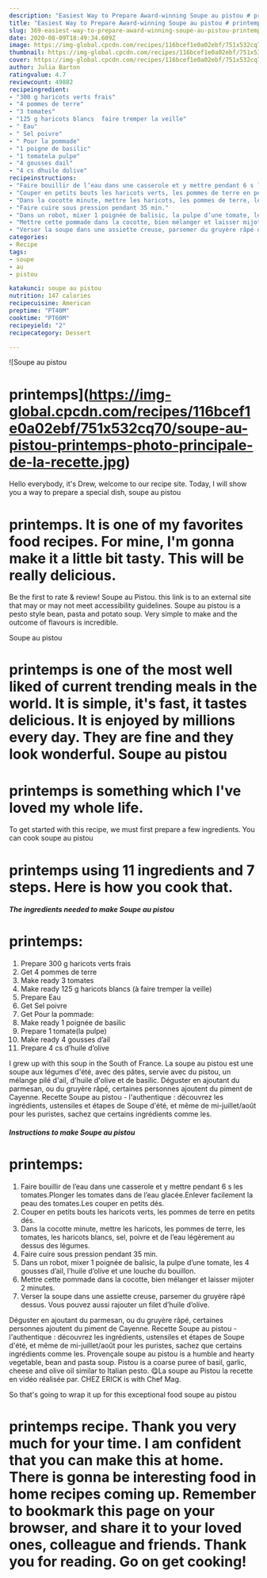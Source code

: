 ```yaml
---
description: "Easiest Way to Prepare Award-winning Soupe au pistou # printemps"
title: "Easiest Way to Prepare Award-winning Soupe au pistou # printemps"
slug: 369-easiest-way-to-prepare-award-winning-soupe-au-pistou-printemps
date: 2020-08-09T18:49:34.609Z
image: https://img-global.cpcdn.com/recipes/116bcef1e0a02ebf/751x532cq70/soupe-au-pistou-printemps-photo-principale-de-la-recette.jpg
thumbnail: https://img-global.cpcdn.com/recipes/116bcef1e0a02ebf/751x532cq70/soupe-au-pistou-printemps-photo-principale-de-la-recette.jpg
cover: https://img-global.cpcdn.com/recipes/116bcef1e0a02ebf/751x532cq70/soupe-au-pistou-printemps-photo-principale-de-la-recette.jpg
author: Julia Barton
ratingvalue: 4.7
reviewcount: 49882
recipeingredient:
- "300 g haricots verts frais"
- "4 pommes de terre"
- "3 tomates"
- "125 g haricots blancs  faire tremper la veille"
- " Eau"
- " Sel poivre"
- " Pour la pommade"
- "1 poigne de basilic"
- "1 tomatela pulpe"
- "4 gousses dail"
- "4 cs dhuile dolive"
recipeinstructions:
- "Faire bouillir de l’eau dans une casserole et y mettre pendant 6 s les tomates.Plonger les tomates dans de l’eau glacée.Enlever facilement la peau des tomates.Les couper en petits dés."
- "Couper en petits bouts les haricots verts, les pommes de terre en petits dés."
- "Dans la cocotte minute, mettre les haricots, les pommes de terre, les tomates, les haricots blancs, sel, poivre et de l’eau légèrement au dessus des légumes."
- "Faire cuire sous pression pendant 35 min."
- "Dans un robot, mixer 1 poignée de balisic, la pulpe d’une tomate, les 4 gousses d’ail, l’huile d’olive et une louche du bouillon."
- "Mettre cette pommade dans la cocotte, bien mélanger et laisser mijoter 2 minutes."
- "Verser la soupe dans une assiette creuse, parsemer du gruyère râpé dessus. Vous pouvez aussi rajouter un filet d’huile d’olive."
categories:
- Recipe
tags:
- soupe
- au
- pistou

katakunci: soupe au pistou 
nutrition: 147 calories
recipecuisine: American
preptime: "PT40M"
cooktime: "PT60M"
recipeyield: "2"
recipecategory: Dessert

---
```



![Soupe au pistou
# printemps](https://img-global.cpcdn.com/recipes/116bcef1e0a02ebf/751x532cq70/soupe-au-pistou-printemps-photo-principale-de-la-recette.jpg)

Hello everybody, it's Drew, welcome to our recipe site. Today, I will show you a way to prepare a special dish, soupe au pistou
# printemps. It is one of my favorites food recipes. For mine, I'm gonna make it a little bit tasty. This will be really delicious.

Be the first to rate &amp; review! Soupe au Pistou. this link is to an external site that may or may not meet accessibility guidelines. Soupe au pistou is a pesto style bean, pasta and potato soup. Very simple to make and the outcome of flavours is incredible.

Soupe au pistou
# printemps is one of the most well liked of current trending meals in the world. It is simple, it's fast, it tastes delicious. It is enjoyed by millions every day. They are fine and they look wonderful. Soupe au pistou
# printemps is something which I've loved my whole life.


To get started with this recipe, we must first prepare a few ingredients. You can cook soupe au pistou
# printemps using 11 ingredients and 7 steps. Here is how you cook that.

<!--inarticleads1-->

##### The ingredients needed to make Soupe au pistou
# printemps:

1. Prepare 300 g haricots verts frais
1. Get 4 pommes de terre
1. Make ready 3 tomates
1. Make ready 125 g haricots blancs (à faire tremper la veille)
1. Prepare  Eau
1. Get  Sel poivre
1. Get  Pour la pommade:
1. Make ready 1 poignée de basilic
1. Prepare 1 tomate(la pulpe)
1. Make ready 4 gousses d’ail
1. Prepare 4 cs d’huile d’olive


I grew up with this soup in the South of France. La soupe au pistou est une soupe aux légumes d&#39;été, avec des pâtes, servie avec du pistou, un mélange pilé d&#39;ail, d&#39;huile d&#39;olive et de basilic. Déguster en ajoutant du parmesan, ou du gruyère râpé, certaines personnes ajoutent du piment de Cayenne. Recette Soupe au pistou - l&#39;authentique : découvrez les ingrédients, ustensiles et étapes de Soupe d&#39;été, et même de mi-juillet/août pour les puristes, sachez que certains ingrédients comme les. 

<!--inarticleads2-->

##### Instructions to make Soupe au pistou
# printemps:

1. Faire bouillir de l’eau dans une casserole et y mettre pendant 6 s les tomates.Plonger les tomates dans de l’eau glacée.Enlever facilement la peau des tomates.Les couper en petits dés.
1. Couper en petits bouts les haricots verts, les pommes de terre en petits dés.
1. Dans la cocotte minute, mettre les haricots, les pommes de terre, les tomates, les haricots blancs, sel, poivre et de l’eau légèrement au dessus des légumes.
1. Faire cuire sous pression pendant 35 min.
1. Dans un robot, mixer 1 poignée de balisic, la pulpe d’une tomate, les 4 gousses d’ail, l’huile d’olive et une louche du bouillon.
1. Mettre cette pommade dans la cocotte, bien mélanger et laisser mijoter 2 minutes.
1. Verser la soupe dans une assiette creuse, parsemer du gruyère râpé dessus. Vous pouvez aussi rajouter un filet d’huile d’olive.


Déguster en ajoutant du parmesan, ou du gruyère râpé, certaines personnes ajoutent du piment de Cayenne. Recette Soupe au pistou - l&#39;authentique : découvrez les ingrédients, ustensiles et étapes de Soupe d&#39;été, et même de mi-juillet/août pour les puristes, sachez que certains ingrédients comme les. Provençale soupe au pistou is a humble and hearty vegetable, bean and pasta soup. Pistou is a coarse puree of basil, garlic, cheese and olive oil similar to Italian pesto. 😋La soupe au Pistou la recette en vidéo réalisée par. CHEZ ERICK is with Chef Mag. 

So that's going to wrap it up for this exceptional food soupe au pistou
# printemps recipe. Thank you very much for your time. I am confident that you can make this at home. There is gonna be interesting food in home recipes coming up. Remember to bookmark this page on your browser, and share it to your loved ones, colleague and friends. Thank you for reading. Go on get cooking!
